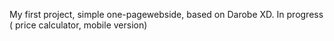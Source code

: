 My first project, simple one-pagewebside, based on Darobe XD.
In progress ( price calculator, mobile version)
